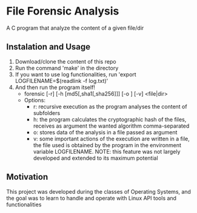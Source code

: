 # File Forensic Analysis

A C program that analyze the content of a given file/dir

## Instalation and Usage

 1. Download/clone the content of this repo
 2. Run the command 'make' in the directory
 3. If you want to use log functionalities, run 'export LOGFILENAME=$(readlink -f log.txt)'
 4. And then run the program itself!
    * forensic [-r] [-h [md5[,sha1[,sha256]]] [-o <outfile>] [-v] <file|dir>
    * Options:
      - r: recursive execution as the program analyses the content of subfolders
      - h: the program calculates the cryptographic hash of the files, receives as argument the wanted algorithm comma-separated 
      - o: stores data of the analysis in a file passed as argument
      - v: some important actions of the execution are written in a file, the file used is obtained by the program in the environment variable LOGFILENAME. NOTE: this feature was not largely developed and extended to its maximum potential

## Motivation

This project was developed during the classes of Operating Systems, and the goal was to learn to handle and operate with Linux API tools and functionalities